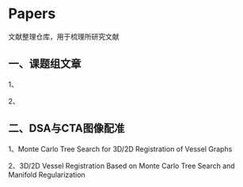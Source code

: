# Papers
文献整理仓库，用于梳理所研究文献

## 一、课题组文章

1、

2、

## 二、DSA与CTA图像配准

1、Monte Carlo Tree Search for 3D/2D Registration of Vessel Graphs

2、3D/2D Vessel Registration Based on Monte Carlo Tree Search and Manifold Regularization
